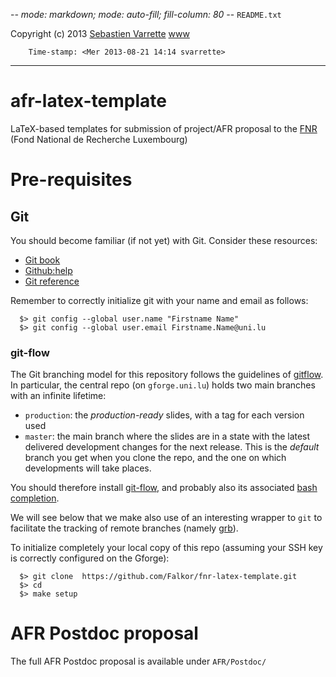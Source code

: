 -*- mode: markdown; mode: auto-fill; fill-column: 80 -*-
`README.txt`

Copyright (c) 2013 [Sebastien Varrette](mailto:<Sebastien.Varrette@uni.lu>) [www](http://varrette.gforge.uni.lu)

        Time-stamp: <Mer 2013-08-21 14:14 svarrette>

--------------------
# afr-latex-template

LaTeX-based templates for submission of project/AFR proposal to the [FNR](http://www.fnr.lu/) (Fond
National de Recherche Luxembourg)  

# Pre-requisites

## Git

You should become familiar (if not yet) with Git. Consider these resources:

* [Git book](http://book.git-scm.com/index.html)
* [Github:help](http://help.github.com/mac-set-up-git/)
* [Git reference](http://gitref.org/)

Remember to correctly initialize git with your name and email as follows: 

      $> git config --global user.name "Firstname Name"
      $> git config --global user.email Firstname.Name@uni.lu


### git-flow

The Git branching model for this repository follows the guidelines of [gitflow](http://nvie.com/posts/a-successful-git-branching-model/).
In particular, the central repo (on `gforge.uni.lu`) holds two main branches with an infinite lifetime:

* `production`: the *production-ready* slides, with a tag for each version used
* `master`: the main branch where the slides are in a state with the latest delivered development changes for the next release. This is the *default* branch you get when you clone the repo, and the one on which developments will take places.

You should therefore install [git-flow](https://github.com/nvie/gitflow), and probably also its associated [bash completion](https://github.com/bobthecow/git-flow-completion).

We will see below that we make also use of an interesting wrapper to `git` to
facilitate the tracking of remote branches (namely
[grb](https://github.com/webmat/git_remote_branch)). 

To initialize completely your local copy of this repo (assuming your SSH key is
correctly configured on the Gforge): 

      $> git clone  https://github.com/Falkor/fnr-latex-template.git
      $> cd 
      $> make setup

# AFR Postdoc proposal

The full AFR Postdoc proposal is available under `AFR/Postdoc/`
